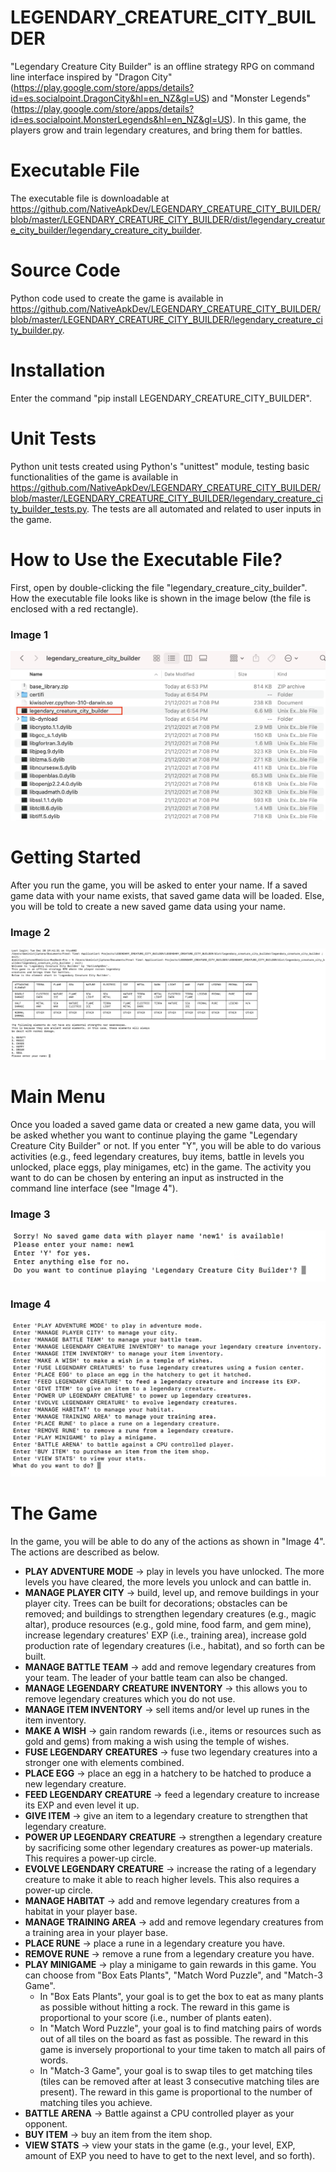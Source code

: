 # LEGENDARY_CREATURE_CITY_BUILDER

"Legendary Creature City Builder" is an offline strategy RPG on command line interface 
inspired by "Dragon City"
(https://play.google.com/store/apps/details?id=es.socialpoint.DragonCity&hl=en_NZ&gl=US) and "Monster Legends"
(https://play.google.com/store/apps/details?id=es.socialpoint.MonsterLegends&hl=en_NZ&gl=US). In this game, the players 
grow and train legendary creatures, and bring them for battles.

# Executable File

The executable file is downloadable at 
https://github.com/NativeApkDev/LEGENDARY_CREATURE_CITY_BUILDER/blob/master/LEGENDARY_CREATURE_CITY_BUILDER/dist/legendary_creature_city_builder/legendary_creature_city_builder.

# Source Code

Python code used to create the game is available in 
https://github.com/NativeApkDev/LEGENDARY_CREATURE_CITY_BUILDER/blob/master/LEGENDARY_CREATURE_CITY_BUILDER/legendary_creature_city_builder.py.

# Installation

Enter the command "pip install LEGENDARY_CREATURE_CITY_BUILDER".

# Unit Tests

Python unit tests created using Python's "unittest" module, testing basic functionalities of the game is available in
https://github.com/NativeApkDev/LEGENDARY_CREATURE_CITY_BUILDER/blob/master/LEGENDARY_CREATURE_CITY_BUILDER/legendary_creature_city_builder_tests.py.
The tests are all automated and related to user inputs in the game.

# How to Use the Executable File?

First, open by double-clicking the file "legendary_creature_city_builder". How the executable file looks like 
is shown in the image below (the file is enclosed with a red rectangle).

### Image 1

![Executable File](images/Executable%20File.png)

# Getting Started

After you run the game, you will be asked to enter your name. If a saved game data with your name exists, 
that saved game data will be loaded. Else, you will be told to create a new saved game data using your name.

### Image 2

![Getting Started](images/Getting%20Started.png)

# Main Menu

Once you loaded a saved game data or created a new game data, you will be asked whether you want to continue 
playing the game "Legendary Creature City Builder" or not. If you enter "Y", you will be able to do various activities 
(e.g., feed legendary creatures, buy items, battle in levels you unlocked, place eggs, play minigames, etc) in the game. 
The activity you want to do can be chosen by entering an input as instructed in the command line interface 
(see "Image 4").

### Image 3

![Main Menu 1](images/Main%20Menu%201.png)

### Image 4

![Main Menu 2](images/Main%20Menu%202.png)

# The Game

In the game, you will be able to do any of the actions as shown in "Image 4". The actions are described as below.

* <b>PLAY ADVENTURE MODE</b> -> play in levels you have unlocked. The more levels you have cleared, the more levels you 
unlock and can battle in.
* <b>MANAGE PLAYER CITY</b> -> build, level up, and remove buildings in your player city. Trees can be built for decorations; 
obstacles can be removed; and buildings to strengthen legendary creatures (e.g., magic altar), 
produce resources (e.g., gold mine, food farm, and gem mine), increase legendary creatures' EXP (i.e., training area), 
increase gold production rate of legendary creatures (i.e., habitat), and so forth can be built.
* <b>MANAGE BATTLE TEAM</b> -> add and remove legendary creatures from your team. The leader of your battle team can
also be changed.
* <b>MANAGE LEGENDARY CREATURE INVENTORY</b> -> this allows you to remove legendary creatures which you do not use.
* <b>MANAGE ITEM INVENTORY</b> -> sell items and/or level up runes in the item inventory.
* <b>MAKE A WISH</b> -> gain random rewards (i.e., items or resources such as gold and gems) from making a 
wish using the temple of wishes.
* <b>FUSE LEGENDARY CREATURES</b> -> fuse two legendary creatures into a stronger one with elements combined.
* <b>PLACE EGG</b> -> place an egg in a hatchery to be hatched to produce a new legendary creature.
* <b>FEED LEGENDARY CREATURE</b> -> feed a legendary creature to increase its EXP and even level it up.
* <b>GIVE ITEM</b> -> give an item to a legendary creature to strengthen that legendary creature.
* <b>POWER UP LEGENDARY CREATURE</b> -> strengthen a legendary creature by sacrificing some other legendary creatures 
as power-up materials. This requires a power-up circle.
* <b>EVOLVE LEGENDARY CREATURE</b> -> increase the rating of a legendary creature to make it able to reach higher 
levels. This also requires a power-up circle.
* <b>MANAGE HABITAT</b> -> add and remove legendary creatures from a habitat in your player base.
* <b>MANAGE TRAINING AREA</b> -> add and remove legendary creatures from a training area in your player base.
* <b>PLACE RUNE</b> -> place a rune in a legendary creature you have.
* <b>REMOVE RUNE</b> -> remove a rune from a legendary creature you have.
* <b>PLAY MINIGAME</b> -> play a minigame to gain rewards in this game. You can choose from "Box Eats Plants", 
"Match Word Puzzle", and "Match-3 Game". 
  - In "Box Eats Plants", your goal is to get the box to eat as many plants as 
  possible without hitting a rock. The reward in this game is proportional to your score (i.e., number of plants eaten).
  - In "Match Word Puzzle", your goal is to find matching pairs of words out of all tiles on the board as fast as possible.
  The reward in this game is inversely proportional to your time taken to match all pairs of words.
  - In "Match-3 Game", your goal is to swap tiles to get matching tiles (tiles can be removed after at least 3 
  consecutive matching tiles are present). The reward in this game is proportional to the number of matching tiles you achieve.
* <b>BATTLE ARENA</b> -> Battle against a CPU controlled player as your opponent.
* <b>BUY ITEM</b> -> buy an item from the item shop.
* <b>VIEW STATS</b> -> view your stats in the game (e.g., your level, EXP, amount of EXP you need to have to 
get to the next level, and so forth).
